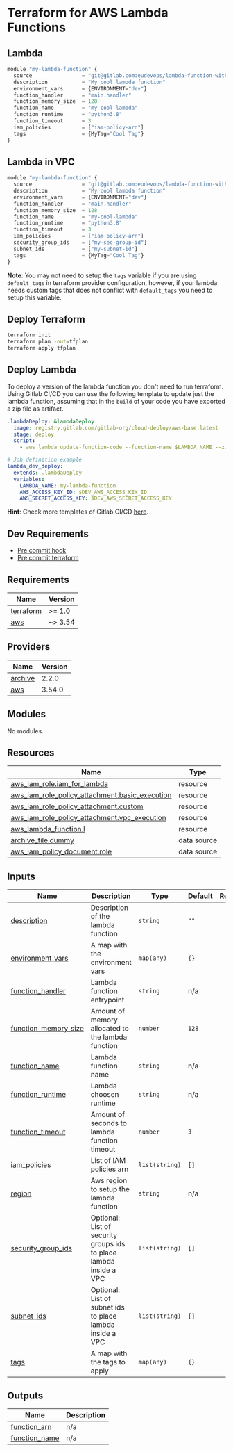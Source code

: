 # Terraform for AWS Lambda Functions

## Lambda

```js
module "my-lambda-function" {
  source                = "git@gitlab.com:eudevops/lambda-function-with-terraform.git?ref=main"
  description           = "My cool lambda function"
  environment_vars      = {ENVIRONMENT="dev"}
  function_handler      = "main.handler"
  function_memory_size  = 128
  function_name         = "my-cool-lambda"
  function_runtime      = "python3.8"
  function_timeout      = 3
  iam_policies          = ["iam-policy-arn"]
  tags                  = {MyTag="Cool Tag"}
}
```

## Lambda in VPC

```js
module "my-lambda-function" {
  source                = "git@gitlab.com:eudevops/lambda-function-with-terraform.git?ref=main"
  description           = "My cool lambda function"
  environment_vars      = {ENVIRONMENT="dev"}
  function_handler      = "main.handler"
  function_memory_size  = 128
  function_name         = "my-cool-lambda"
  function_runtime      = "python3.8"
  function_timeout      = 3
  iam_policies          = ["iam-policy-arn"]
  security_group_ids    = ["my-sec-group-id"]
  subnet_ids            = ["my-subnet-id"]
  tags                  = {MyTag="Cool Tag"}
}
```

**Note**: You may not need to setup the `tags` variable if you are using `default_tags` in terraform provider configuration, however, if your lambda needs custom tags that does not conflict with `default_tags` you need to setup this variable.

## Deploy Terraform

```sh
terraform init
terraform plan -out=tfplan
terraform apply tfplan
```

## Deploy Lambda

To deploy a version of the lambda function you don't need to run terraform. Using Gitlab CI/CD you can use the following template to update just the lambda function, assuming that in the `build` of your code you have exported a zip file as artifact.

```yml
.lambdaDeploy: &lambdaDeploy
  image: registry.gitlab.com/gitlab-org/cloud-deploy/aws-base:latest
  stage: deploy
  script:
    - aws lambda update-function-code --function-name $LAMBDA_NAME --zip-file fileb://lambda.zip

# Job definition example
lambda_dev_deploy:
  extends: .lambdaDeploy
  variables:
    LAMBDA_NAME: my-lambda-function
    AWS_ACCESS_KEY_ID: $DEV_AWS_ACCESS_KEY_ID
    AWS_SECRET_ACCESS_KEY: $DEV_AWS_SECRET_ACCESS_KEY
```

**Hint**: Check more templates of Gitlab CI/CD [here](https://gitlab.com/lays147/ci-templates/-/tree/master).

## Dev Requirements

- [Pre commit hook](https://pre-commit.com/)
- [Pre commit terraform](https://github.com/antonbabenko/pre-commit-terraform)


<!-- BEGINNING OF PRE-COMMIT-TERRAFORM DOCS HOOK -->
## Requirements

| Name | Version |
|------|---------|
| <a name="requirement_terraform"></a> [terraform](#requirement\_terraform) | >= 1.0 |
| <a name="requirement_aws"></a> [aws](#requirement\_aws) | ~> 3.54 |

## Providers

| Name | Version |
|------|---------|
| <a name="provider_archive"></a> [archive](#provider\_archive) | 2.2.0 |
| <a name="provider_aws"></a> [aws](#provider\_aws) | 3.54.0 |

## Modules

No modules.

## Resources

| Name | Type |
|------|------|
| [aws_iam_role.iam_for_lambda](https://registry.terraform.io/providers/hashicorp/aws/latest/docs/resources/iam_role) | resource |
| [aws_iam_role_policy_attachment.basic_execution](https://registry.terraform.io/providers/hashicorp/aws/latest/docs/resources/iam_role_policy_attachment) | resource |
| [aws_iam_role_policy_attachment.custom](https://registry.terraform.io/providers/hashicorp/aws/latest/docs/resources/iam_role_policy_attachment) | resource |
| [aws_iam_role_policy_attachment.vpc_execution](https://registry.terraform.io/providers/hashicorp/aws/latest/docs/resources/iam_role_policy_attachment) | resource |
| [aws_lambda_function.l](https://registry.terraform.io/providers/hashicorp/aws/latest/docs/resources/lambda_function) | resource |
| [archive_file.dummy](https://registry.terraform.io/providers/hashicorp/archive/latest/docs/data-sources/file) | data source |
| [aws_iam_policy_document.role](https://registry.terraform.io/providers/hashicorp/aws/latest/docs/data-sources/iam_policy_document) | data source |

## Inputs

| Name | Description | Type | Default | Required |
|------|-------------|------|---------|:--------:|
| <a name="input_description"></a> [description](#input\_description) | Description of the lambda function | `string` | `""` | no |
| <a name="input_environment_vars"></a> [environment\_vars](#input\_environment\_vars) | A map with the environment vars | `map(any)` | `{}` | no |
| <a name="input_function_handler"></a> [function\_handler](#input\_function\_handler) | Lambda function entrypoint | `string` | n/a | yes |
| <a name="input_function_memory_size"></a> [function\_memory\_size](#input\_function\_memory\_size) | Amount of memory allocated to the lambda function | `number` | `128` | no |
| <a name="input_function_name"></a> [function\_name](#input\_function\_name) | Lambda function name | `string` | n/a | yes |
| <a name="input_function_runtime"></a> [function\_runtime](#input\_function\_runtime) | Lambda choosen runtime | `string` | n/a | yes |
| <a name="input_function_timeout"></a> [function\_timeout](#input\_function\_timeout) | Amount of seconds to lambda function timeout | `number` | `3` | no |
| <a name="input_iam_policies"></a> [iam\_policies](#input\_iam\_policies) | List of IAM policies arn | `list(string)` | `[]` | no |
| <a name="input_region"></a> [region](#input\_region) | Aws region to setup the lambda function | `string` | n/a | yes |
| <a name="input_security_group_ids"></a> [security\_group\_ids](#input\_security\_group\_ids) | Optional: List of security groups ids to place lambda inside a VPC | `list(string)` | `[]` | no |
| <a name="input_subnet_ids"></a> [subnet\_ids](#input\_subnet\_ids) | Optional: List of subnet ids to place lambda inside a VPC | `list(string)` | `[]` | no |
| <a name="input_tags"></a> [tags](#input\_tags) | A map with the tags to apply | `map(any)` | `{}` | no |

## Outputs

| Name | Description |
|------|-------------|
| <a name="output_function_arn"></a> [function\_arn](#output\_function\_arn) | n/a |
| <a name="output_function_name"></a> [function\_name](#output\_function\_name) | n/a |
<!-- END OF PRE-COMMIT-TERRAFORM DOCS HOOK -->
